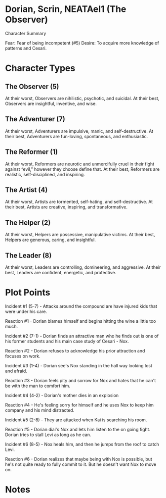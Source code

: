 # Dorian, Scrin, NEATAeI1 (The Observer)

Character Summary

Fear: Fear of being incompetent (#5)
Desire: To acquire more knowledge of patterns and Cesari.


# Character Types

## The Observer (5)
At their worst, Observers are nihilistic, psychotic, and suicidal.
At their best, Observers are insightful, inventive, and wise.

## The Adventurer (7)
At their worst, Adventurers are impulsive, manic, and self-destructive.
At their best, Adventurers are fun-loving, spontaneous, and enthusiastic.

## The Reformer (1)
At their worst, Reformers are neurotic and unmercifully cruel in their fight against “evil,” however they choose define that.
At their best, Reformers are realistic, self-disciplined, and inspiring.

## The Artist (4)
At their worst, Artists are tormented, self-hating, and self-destructive.
At their best, Artists are creative, inspiring, and transformative.

## The Helper (2)
At their worst, Helpers are possessive, manipulative victims.
At their best, Helpers are generous, caring, and insightful.

## The Leader (8)
At their worst, Leaders are controlling, domineering, and aggressive.
At their best, Leaders are confident, energetic, and protective.

# Plot Points

Incident #1 (5-7) - Attacks around the compound are have injured kids that were under his care.

Reaction #1 - Dorian blames himself and begins hitting the wine a little too much.

Incident #2 (7-1) - Dorian finds an attractive man who he finds out is one of his former students and his main case study of Cesari - Nox.

Reaction #2 - Dorian refuses to acknowledge his prior attraction and focuses on work.

Incident #3 (1-4) - Dorian see's Nox standing in the hall way looking lost and afraid.

Reaction #3 - Dorian feels pity and sorrow for Nox and hates that he can't be with the man to comfort him.

Incident #4 (4-2) - Dorian's mother dies in an explosion

Reaction #4 - He's feeling sorry for himself and he uses Nox to keep him company and his mind distracted.

Incident #5 (2-8) - They are attacked when Kai is searching his room.

Reaction #5 - Dorian dial's Nox and lets him listen to the on going fight.  Dorian tries to stall Levi as long as he can.

Incident #6 (8-5) - Nox heals him, and then he jumps from the roof to catch Levi.

Reaction #6 - Dorian realizes that maybe being with Nox is possible, but he's not quite ready to fully commit to it.  But he doesn't want Nox to move on.

# Notes
